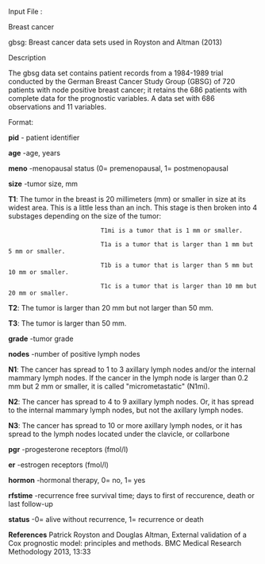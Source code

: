 Input File :

Breast cancer

gbsg: Breast cancer data sets used in Royston and Altman (2013)

Description

The gbsg data set contains patient records from a 1984-1989 trial conducted by the German Breast Cancer Study Group (GBSG) of 720 patients with 
node positive breast cancer; 
it retains the 686 patients with complete data for the prognostic variables.
A data set with 686 observations and 11 variables.

Format:

**pid** - patient identifier

**age**  -age, years

**meno**  -menopausal status (0= premenopausal, 1= postmenopausal

**size**   -tumor size, mm
    
   **T1**: The tumor in the breast is 20 millimeters (mm) or smaller in size at its widest area. This is a little less than an inch. 
   This stage is then broken into 4 substages depending on the size of the tumor:

                              T1mi is a tumor that is 1 mm or smaller.

                              T1a is a tumor that is larger than 1 mm but 5 mm or smaller.

                              T1b is a tumor that is larger than 5 mm but 10 mm or smaller.

                              T1c is a tumor that is larger than 10 mm but 20 mm or smaller.

   **T2**: The tumor is larger than 20 mm but not larger than 50 mm.

   **T3**: The tumor is larger than 50 mm.

**grade**   -tumor grade

**nodes**    -number of positive lymph nodes

   **N1**: The cancer has spread to 1 to 3 axillary lymph nodes and/or the internal mammary lymph nodes. 
   If the cancer in the lymph node is larger than 0.2 mm but 2 mm or smaller, it is called "micrometastatic" (N1mi).

   **N2**: The cancer has spread to 4 to 9 axillary lymph nodes. Or, it has spread to the internal mammary lymph nodes, but not the axillary lymph nodes.

   **N3**: The cancer has spread to 10 or more axillary lymph nodes, or it has spread to the lymph nodes located under the clavicle, or collarbone

**pgr**      -progesterone receptors (fmol/l)

**er**       -estrogen receptors (fmol/l)

**hormon**    -hormonal therapy, 0= no, 1= yes

**rfstime**   -recurrence free survival time; days to first of reccurence, death or last follow-up

**status**    -0= alive without recurrence, 1= recurrence or death

**References**
Patrick Royston and Douglas Altman, External validation of a Cox prognostic model: principles and methods. BMC Medical Research Methodology 2013, 13:33
